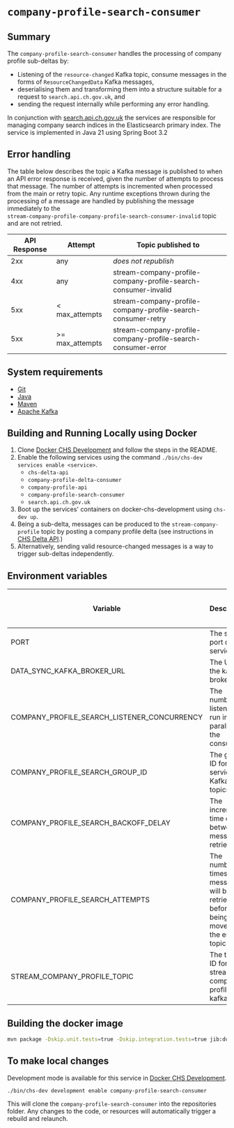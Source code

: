 # `company-profile-search-consumer`

## Summary

The ``company-profile-search-consumer`` handles the processing of company profile sub-deltas by:

* Listening of the `resource-changed` Kafka topic, consume messages in the forms of `ResourceChangedData` Kafka messages, 
* deserialising them and transforming them into a structure suitable for a request to `search.api.ch.gov.uk`, and
* sending the request internally while performing any error handling.

In conjunction with [search.api.ch.gov.uk](https://github.com/companieshouse/search.api.ch.gov.uk) the services are responsible for managing company search indices in the Elasticsearch primary index.
The service is implemented in Java 21 using Spring Boot 3.2

## Error handling

The table below describes the topic a Kafka message is published to when an API error response is received, given the
number of attempts to process that message. The number of attempts is incremented when processed from the main or
retry topic. Any runtime exceptions thrown during the processing of a message are handled by publishing the message
immediately to the <br>`stream-company-profile-company-profile-search-consumer-invalid` topic and are not retried.

| API Response | Attempt          | Topic published to                                             |
|--------------|------------------|----------------------------------------------------------------|
| 2xx          | any              | _does not republish_                                           |
| 4xx          | any              | stream-company-profile-company-profile-search-consumer-invalid |
| 5xx          | < max_attempts   | stream-company-profile-company-profile-search-consumer-retry   |
| 5xx          | \>= max_attempts | stream-company-profile-company-profile-search-consumer-error   |

## System requirements

* [Git](https://git-scm.com/downloads)
* [Java](http://www.oracle.com/technetwork/java/javase/downloads)
* [Maven](https://maven.apache.org/download.cgi)
* [Apache Kafka](https://kafka.apache.org/)

## Building and Running Locally using Docker

1. Clone [Docker CHS Development](https://github.com/companieshouse/docker-chs-development) and follow the steps in the
   README.
2. Enable the following services using the command `./bin/chs-dev services enable <service>`.
    * `chs-delta-api`
    * `company-profile-delta-consumer`
    * `company-profile-api`
    * `company-profile-search-consumer`
    * `search.api.ch.gov.uk`
3. Boot up the services' containers on docker-chs-development using `chs-dev up`.
4. Being a sub-delta, messages can be produced to the `stream-company-profile` topic by posting a company profile delta (see instructions in [CHS Delta API](https://github.com/companieshouse/chs-delta-api).)
5. Alternatively, sending valid resource-changed messages is a way to trigger sub-deltas independently. 

## Environment variables

| Variable                                    | Description                                                                         | Example (from docker-chs-development) |
|---------------------------------------------|-------------------------------------------------------------------------------------|---------------------------------------|
| PORT                                        | The server port of this service                                                     | 8081                                  |
| DATA_SYNC_KAFKA_BROKER_URL                  | The URL to the kafka broker                                                         | kafka:9092                            |
| COMPANY_PROFILE_SEARCH_LISTENER_CONCURRENCY | The number of listeners run in parallel for the consumer                            | 1                                     |
| COMPANY_PROFILE_SEARCH_GROUP_ID             | The group ID for the service's Kafka topics                                         | company-profile-search-consumer       |
| COMPANY_PROFILE_SEARCH_BACKOFF_DELAY        | The incremental time delay between message retries                                  | stream-company-profile                |
| COMPANY_PROFILE_SEARCH_ATTEMPTS             | The number of times a message will be retried before being moved to the error topic | 5                                     |
| STREAM_COMPANY_PROFILE_TOPIC                | The topic ID for the  stream-company-profile kafka topic                            | 100                                   |

## Building the docker image
```bash
mvn package -Dskip.unit.tests=true -Dskip.integration.tests=true jib:dockerBuild
```

## To make local changes

Development mode is available for this service
in [Docker CHS Development](https://github.com/companieshouse/docker-chs-development).

    ./bin/chs-dev development enable company-profile-search-consumer

This will clone the `company-profile-search-consumer` into the repositories folder. Any changes to the code, or resources
will automatically trigger a rebuild and relaunch.